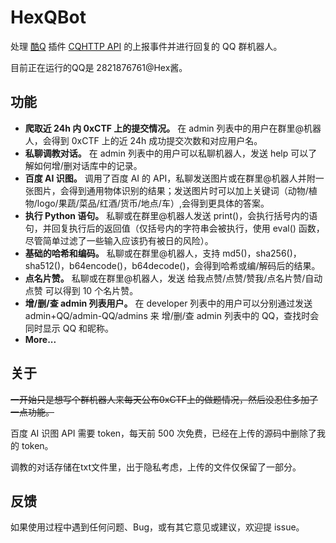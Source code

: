 # HexQBot

处理 [酷Q](https://cqp.cc/) 插件 [CQHTTP API](https://github.com/richardchien/coolq-http-api) 的上报事件并进行回复的 QQ 群机器人。

目前正在运行的QQ是 2821876761@Hex酱。

## 功能

* **爬取近 24h 内 0xCTF 上的提交情况。** 在 admin 列表中的用户在群里@机器人，会得到 0xCTF 上的近 24h 成功提交次数和对应用户名。
* **私聊调教对话。** 在 admin 列表中的用户可以私聊机器人，发送 help 可以了解如何增/删对话库中的记录。
* **百度 AI 识图。** 调用了百度 AI 的 API，私聊发送图片或在群里@机器人并附一张图片，会得到通用物体识别的结果；发送图片时可以加上关键词（动物/植物/logo/果蔬/菜品/红酒/货币/地点/车）,会得到更具体的答案。
* **执行 Python 语句。** 私聊或在群里@机器人发送 print()，会执行括号内的语句，并回复执行后的返回值（仅括号内的字符串会被执行，使用 eval() 函数，尽管简单过滤了一些输入应该扔有被日的风险）。
* **基础的哈希和编码。** 私聊或在群里@机器人，支持 md5()，sha256()，sha512()，b64encode()，b64decode()，会得到哈希或编/解码后的结果。
* **点名片赞。** 私聊或在群里@机器人，发送 给我点赞/点赞/赞我/点名片赞/自动点赞 可以得到 10 个名片赞。
* **增/删/查 admin 列表用户。** 在 developer 列表中的用户可以分别通过发送 admin+QQ/admin-QQ/admins 来 增/删/查 admin 列表中的 QQ，查找时会同时显示 QQ 和昵称。
* **More...**

## 关于

~~一开始只是想写个群机器人来每天公布0xCTF上的做题情况，然后没忍住多加了一点功能。~~

百度 AI 识图 API 需要 token，每天前 500 次免费，已经在上传的源码中删除了我的 token。

调教的对话存储在txt文件里，出于隐私考虑，上传的文件仅保留了一部分。

## 反馈

如果使用过程中遇到任何问题、Bug，或有其它意见或建议，欢迎提 issue。











